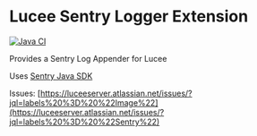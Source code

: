 # Lucee Sentry Logger Extension

[![Java CI](https://github.com/lucee/extension-sentry/actions/workflows/main.yml/badge.svg)](https://github.com/lucee/extension-sentry/actions/workflows/main.yml)

Provides a Sentry Log Appender for Lucee

Uses [Sentry Java SDK](https://github.com/getsentry/sentry-java)

Issues: [https://luceeserver.atlassian.net/issues/?jql=labels%20%3D%20%22Image%22](https://luceeserver.atlassian.net/issues/?jql=labels%20%3D%20%22Sentry%22)